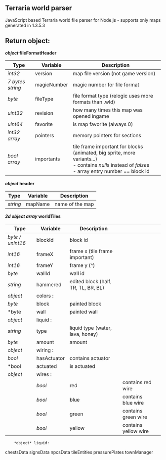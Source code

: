 ## Terraria world parser

JavaScript based Terraria world file parser for Node.js
\- supports only maps generated in 1.3.5.3

## Return object:

***object* fileFormatHeader**

Type | Variable | Description
--- | --- | ---
*int32* | version | map file version (not game version)
*7 bytes string* | magicNumber | magic number for file format
*byte* | fileType | file format type (relogic uses more formats than .wld)
*uint32* | revision | how many times this map was opened ingame
*uint64* | favorite | is map favorite (always 0)
*int32 array* | pointers | memory pointers for sections
*bool array* | importants | tile frame important for blocks (animated, big sprite, more variants...)<br>\- contains *null*s instead of *false*s<br>\- array entry number == block id

***object* header**

Type | Variable | Description
--- | --- | ---
*string* | mapName | name of the map

***2d object array* worldTiles**

Type | Variable | Description |  |  | 
--- | --- | --- | --- | ---
*byte / unint16* | blockId | block id
*int16* | frameX | frame x (tile frame important)
*int16* | frameY | frame y (^)
*byte* | wallId | wall id
*string* | hammered | edited block (half, TR, TL, BR, BL)
*object* | colors : | 
 | *byte* | block | painted block
 | *byte | wall | painted wall
*object* | liquid : | 
 | *string* | type | liquid type (water, lava, honey)
 | *byte* | amount | amount
 *object* | wiring : | 
  | *bool* | hasActuator | contains actuator
  | *bool | actuated | is actuated
  | *object* | wires : | 
  |  | *bool* | red | contains red wire
  |  | *bool* | blue | contains blue wire
  |  | *bool* | green | contains green wire
  |  | *bool* | yellow | contains yellow wire
        *object* liquid:

chestsData
signsData
npcsData
tileEntities
pressurePlates
townManager